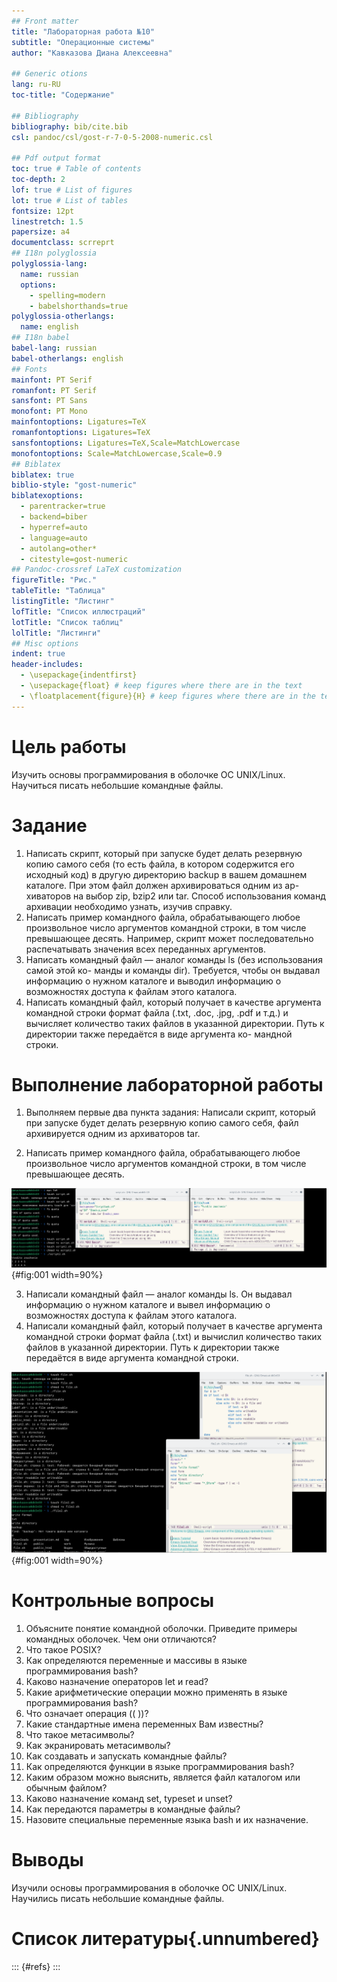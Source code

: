 ```yaml
---
## Front matter
title: "Лабораторная работа №10"
subtitle: "Операционные системы"
author: "Кавказова Диана Алексеевна"

## Generic otions
lang: ru-RU
toc-title: "Содержание"

## Bibliography
bibliography: bib/cite.bib
csl: pandoc/csl/gost-r-7-0-5-2008-numeric.csl

## Pdf output format
toc: true # Table of contents
toc-depth: 2
lof: true # List of figures
lot: true # List of tables
fontsize: 12pt
linestretch: 1.5
papersize: a4
documentclass: scrreprt
## I18n polyglossia
polyglossia-lang:
  name: russian
  options:
	- spelling=modern
	- babelshorthands=true
polyglossia-otherlangs:
  name: english
## I18n babel
babel-lang: russian
babel-otherlangs: english
## Fonts
mainfont: PT Serif
romanfont: PT Serif
sansfont: PT Sans
monofont: PT Mono
mainfontoptions: Ligatures=TeX
romanfontoptions: Ligatures=TeX
sansfontoptions: Ligatures=TeX,Scale=MatchLowercase
monofontoptions: Scale=MatchLowercase,Scale=0.9
## Biblatex
biblatex: true
biblio-style: "gost-numeric"
biblatexoptions:
  - parentracker=true
  - backend=biber
  - hyperref=auto
  - language=auto
  - autolang=other*
  - citestyle=gost-numeric
## Pandoc-crossref LaTeX customization
figureTitle: "Рис."
tableTitle: "Таблица"
listingTitle: "Листинг"
lofTitle: "Список иллюстраций"
lotTitle: "Список таблиц"
lolTitle: "Листинги"
## Misc options
indent: true
header-includes:
  - \usepackage{indentfirst}
  - \usepackage{float} # keep figures where there are in the text
  - \floatplacement{figure}{H} # keep figures where there are in the text
---
```


# Цель работы

Изучить основы программирования в оболочке ОС UNIX/Linux. Научиться писать
небольшие командные файлы.

# Задание
1. Написать скрипт, который при запуске будет делать резервную копию самого себя (то
есть файла, в котором содержится его исходный код) в другую директорию backup
в вашем домашнем каталоге. При этом файл должен архивироваться одним из ар-
хиваторов на выбор zip, bzip2 или tar. Способ использования команд архивации
необходимо узнать, изучив справку.
2. Написать пример командного файла, обрабатывающего любое произвольное число
аргументов командной строки, в том числе превышающее десять. Например, скрипт
может последовательно распечатывать значения всех переданных аргументов.
3. Написать командный файл — аналог команды ls (без использования самой этой ко-
манды и команды dir). Требуется, чтобы он выдавал информацию о нужном каталоге
и выводил информацию о возможностях доступа к файлам этого каталога.
4. Написать командный файл, который получает в качестве аргумента командной строки
формат файла (.txt, .doc, .jpg, .pdf и т.д.) и вычисляет количество таких файлов
в указанной директории. Путь к директории также передаётся в виде аргумента ко-
мандной строки.

# Выполнение лабораторной работы

1. Выполняем первые два пункта задания: Написали скрипт, который при запуске будет делать резервную копию самого себя, файл архивируется одним из архиваторов tar.

2. Написать пример командного файла, обрабатывающего любое произвольное число
аргументов командной строки, в том числе превышающее десять.

![рисунок](image/1.png){#fig:001 width=90%}

3. Написали командный файл — аналог команды ls. Он выдавал информацию о нужном каталоге
и вывел  информацию о возможностях доступа к файлам этого каталога.
4. Написали командный файл, который получает в качестве аргумента командной строки
формат файла (.txt) и вычислил количество таких файлов
в указанной директории. Путь к директории также передаётся в виде аргумента командной строки.

![рисунок](image/2.png){#fig:001 width=90%}


# Контрольные вопросы
1. Объясните понятие командной оболочки. Приведите примеры командных оболочек.
Чем они отличаются?
2. Что такое POSIX?
3. Как определяются переменные и массивы в языке программирования bash?
4. Каково назначение операторов let и read?
5. Какие арифметические операции можно применять в языке программирования bash?
6. Что означает операция (( ))?
7. Какие стандартные имена переменных Вам известны?
8. Что такое метасимволы?
9. Как экранировать метасимволы?
10. Как создавать и запускать командные файлы?
11. Как определяются функции в языке программирования bash?
12. Каким образом можно выяснить, является файл каталогом или обычным файлом?
13. Каково назначение команд set, typeset и unset?
14. Как передаются параметры в командные файлы?
15. Назовите специальные переменные языка bash и их назначение.

# Выводы

Изучили основы программирования в оболочке ОС UNIX/Linux. Научились писать
небольшие командные файлы.

# Список литературы{.unnumbered}

::: {#refs}
:::
